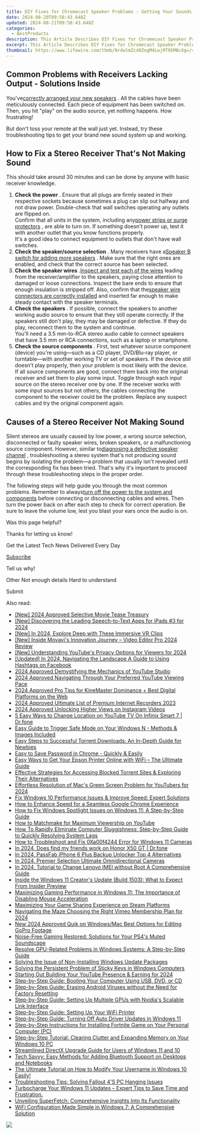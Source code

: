 ```yaml
---
title: DIY Fixes for Chromecast Speaker Problems - Getting Your Sounds Back!
date: 2024-08-20T09:58:43.648Z
updated: 2024-08-21T09:58:43.648Z
categories:
  - BestProducts
description: This Article Describes DIY Fixes for Chromecast Speaker Problems - Getting Your Sounds Back!
excerpt: This Article Describes DIY Fixes for Chromecast Speaker Problems - Getting Your Sounds Back!
thumbnail: https://www.lifewire.com/thmb/NrdwlmZc4OZogM4LwjRT95MBcXg=/400x300/filters:no_upscale():max_bytes(150000):strip_icc():format(webp)/tv-audio-056a1d99f7dc4267bb61fe8b815f09a8.png
---
```


## Common Problems with Receivers Lacking Output - Solutions Inside
 You've[correctly arranged your new speakers](https://www.lifewire.com/placing-speakers-correctly-3134857) . All the cables have been meticulously connected. Each piece of equipment has been switched on. Then, you hit "play" on the audio source, yet nothing happens. How frustrating!

 But don't toss your remote at the wall just yet. Instead, try these troubleshooting tips to get your brand new sound system up and working.

## How to Fix a Stereo Receiver That's Not Making Sound

 This should take around 30 minutes and can be done by anyone with basic receiver knowledge.

1. **Check the power** . Ensure that all plugs are firmly seated in their respective sockets because sometimes a plug can slip out halfway and not draw power. Double-check that wall switches operating any outlets are flipped on.  
 Confirm that all units in the system, including any[power strips or surge protectors](https://www.lifewire.com/surge-protectors-4145796) , are able to turn on. If something doesn't power up, test it with another outlet that you know functions properly.  
 It's a good idea to connect equipment to outlets that don't have wall switches.
2. **Check the speaker/source selection** . Many receivers have a[Speaker B switch for adding more speakers](https://www.lifewire.com/benefits-of-adding-speakers-using-b-switch-3134657) . Make sure that the right ones are enabled, and check that the correct source has been selected.
3. **Check the speaker wires** .[Inspect and test each of the wires](https://www.lifewire.com/quickly-test-speaker-connections-3135135) leading from the receiver/amplifier to the speakers, paying close attention to damaged or loose connections. Inspect the bare ends to ensure that enough insulation is stripped off. Also, confirm that the[speaker wire connectors are correctly installed](https://www.lifewire.com/choose-different-speakerwire-connectors-4135435) and inserted far enough to make steady contact with the speaker terminals.
4. **Check the speakers** . If possible, connect the speakers to another working audio source to ensure that they still operate correctly. If the speakers still don't play, they may be damaged or defective. If they do play, reconnect them to the system and continue.  
 You'll need a 3.5 mm-to-RCA stereo audio cable to connect speakers that have 3.5 mm or RCA connections, such as a laptop or smartphone.
5. **Check the source components** . First, test whatever source component (device) you're using—such as a CD player, DVD/Blu-ray player, or turntable—with another working TV or set of speakers. If the device still doesn't play properly, then your problem is most likely with the device.  
 If all source components are good, connect them back into the original receiver and set them to play some input. Toggle through each input source on the stereo receiver one by one. If the receiver works with some input sources but not others, the cables connecting the component to the receiver could be the problem. Replace any suspect cables and try the original component again.

## Causes of a Stereo Receiver Not Making Sound

 Silent stereos are usually caused by low power, a wrong source selection, disconnected or faulty speaker wires, broken speakers, or a malfunctioning source component. However, similar to[diagnosing a defective speaker channel](https://www.lifewire.com/troubleshoot-speaker-channel-3135138) , troubleshooting a stereo system that's not producing sound begins by isolating the problem—a problem that usually isn't revealed until the corresponding fix has been tried. That's why it's important to proceed through these troubleshooting steps in the proper order.

 The following steps will help guide you through the most common problems. Remember to always[turn off the power to the system and components](https://www.lifewire.com/reboot-your-stereo-3135144) before connecting or disconnecting cables and wires. Then turn the power back on after each step to check for correct operation. Be sure to leave the volume low, lest you blast your ears once the audio is on.

Was this page helpful?

Thanks for letting us know!

 Get the Latest Tech News Delivered Every Day

[Subscribe](https://www.lifewire.com/#)

Tell us why!

 Other  Not enough details  Hard to understand

 Submit

<ins class="adsbygoogle"
     style="display:block"
     data-ad-format="autorelaxed"
     data-ad-client="ca-pub-7571918770474297"
     data-ad-slot="1223367746"></ins>



<ins class="adsbygoogle"
     style="display:block"
     data-ad-client="ca-pub-7571918770474297"
     data-ad-slot="8358498916"
     data-ad-format="auto"
     data-full-width-responsive="true"></ins>

<span class="atpl-alsoreadstyle">Also read:</span>
<div><ul>
<li><a href="https://article-files.techidaily.com/new-2024-approved-selective-movie-tease-treasury/"><u>[New] 2024 Approved  Selective Movie Tease Treasury</u></a></li>
<li><a href="https://desktop-recording.techidaily.com/new-discovering-the-leading-speech-to-text-apps-for-ipads-3-for-2024/"><u>[New] Discovering the Leading Speech-to-Text Apps for iPads #3 for 2024</u></a></li>
<li><a href="https://youtube-zero.techidaily.com/n-2024-explore-deep-with-these-immersive-vr-clips/"><u>[New] In 2024, Explore Deep with These Immersive VR Clips</u></a></li>
<li><a href="https://extra-approaches.techidaily.com/new-inside-movavis-innovation-journey-video-editor-pro-2024-review/"><u>[New] Inside Movavi's Innovation Journey – Video Editor Pro 2024 Review</u></a></li>
<li><a href="https://youtube-sure.techidaily.com/nderstanding-youtubes-privacy-options-for-viewers-for-2024/"><u>[New] Understanding YouTube's Privacy Options for Viewers for 2024</u></a></li>
<li><a href="https://facebook-clips.techidaily.com/updated-in-2024-navigating-the-landscape-a-guide-to-using-hashtags-on-facebook/"><u>[Updated] In 2024, Navigating the Landscape  A Guide to Using Hashtags on Facebook</u></a></li>
<li><a href="https://youtube-video-recordings.techidaily.com/2024-approved-demystifying-the-mechanics-of-youtube-studio/"><u>2024 Approved  Demystifying the Mechanics of YouTube Studio</u></a></li>
<li><a href="https://youtube-stream.techidaily.com/2024-approved-navigating-through-your-preferred-youtube-viewing-pace/"><u>2024 Approved  Navigating Through Your Preferred YouTube Viewing Pace</u></a></li>
<li><a href="https://extra-skills.techidaily.com/2024-approved-pro-tips-for-kinemaster-dominance-plus-best-digital-platforms-on-the-web/"><u>2024 Approved  Pro Tips for KineMaster Dominance + Best Digital Platforms on the Web</u></a></li>
<li><a href="https://screen-capture.techidaily.com/2024-approved-ultimate-list-of-premium-internet-recorders-2023/"><u>2024 Approved  Ultimate List of Premium Internet Recorders 2023</u></a></li>
<li><a href="https://instagram-video-files.techidaily.com/2024-approved-unlocking-higher-views-on-instagram-videos/"><u>2024 Approved  Unlocking Higher Views on Instagram Videos</u></a></li>
<li><a href="https://location-fake.techidaily.com/5-easy-ways-to-change-location-on-youtube-tv-on-infinix-smart-7-drfone-by-drfone-virtual-android/"><u>5 Easy Ways to Change Location on YouTube TV On Infinix Smart 7 | Dr.fone</u></a></li>
<li><a href="https://techno-recovery.techidaily.com/easy-guide-to-trigger-safe-mode-on-your-windows-n-methods-and-images-included/"><u>Easy Guide to Trigger Safe Mode on Your Windows N - Methods & Images Included</u></a></li>
<li><a href="https://techno-recovery.techidaily.com/easy-steps-to-successful-torrent-downloads-an-in-depth-guide-for-newbies/"><u>Easy Steps to Successful Torrent Downloads: An In-Depth Guide for Newbies</u></a></li>
<li><a href="https://techno-recovery.techidaily.com/easy-to-save-password-in-chrome-quickly-and-easily/"><u>Easy to Save Password in Chrome - Quickly & Easily</u></a></li>
<li><a href="https://techno-recovery.techidaily.com/easy-ways-to-get-your-epson-printer-online-with-wifi-the-ultimate-guide/"><u>Easy Ways to Get Your Epson Printer Online with WiFi – The Ultimate Guide</u></a></li>
<li><a href="https://techno-recovery.techidaily.com/effective-strategies-for-accessing-blocked-torrent-sites-and-exploring-their-alternatives/"><u>Effective Strategies for Accessing Blocked Torrent Sites & Exploring Their Alternatives</u></a></li>
<li><a href="https://youtube-docs.techidaily.com/tless-resolution-of-macs-green-screen-problem-for-youtubers-for-2024/"><u>Effortless Resolution of Mac's Green Screen Problem for YouTubers for 2024</u></a></li>
<li><a href="https://techno-recovery.techidaily.com/fix-windows-10-performance-issues-and-improve-speed-expert-solutions/"><u>Fix Windows 10 Performance Issues & Improve Speed: Expert Solutions</u></a></li>
<li><a href="https://techno-recovery.techidaily.com/how-to-enhance-speed-for-a-seamless-google-chrome-experience/"><u>How to Enhance Speed for a Seamless Google Chrome Experience</u></a></li>
<li><a href="https://techno-recovery.techidaily.com/how-to-fix-windows-spotlight-issues-on-windows-11-a-step-by-step-guide/"><u>How to Fix Windows Spotlight Issues on Windows 11: A Step-by-Step Guide</u></a></li>
<li><a href="https://youtube-lab.techidaily.com/o-matchmake-for-maximum-viewership-on-youtube/"><u>How to Matchmake for Maximum Viewership on YouTube</u></a></li>
<li><a href="https://techno-recovery.techidaily.com/how-to-rapidly-eliminate-computer-sluggishness-step-by-step-guide-to-quickly-resolving-system-lags/"><u>How To Rapidly Eliminate Computer Sluggishness: Step-by-Step Guide to Quickly Resolving System Lags</u></a></li>
<li><a href="https://techno-recovery.techidaily.com/how-to-troubleshoot-and-fix-0xa00f4244-error-for-windows-11-cameras/"><u>How to Troubleshoot and Fix 0Xa00f4244 Error for Windows 11 Cameras</u></a></li>
<li><a href="https://location-social.techidaily.com/in-2024-does-find-my-friends-work-on-honor-x50-gt-drfone-by-drfone-virtual-android/"><u>In 2024, Does find my friends work on Honor X50 GT | Dr.fone</u></a></li>
<li><a href="https://ios-unlock.techidaily.com/in-2024-passfab-iphone-6-plus-backup-unlocker-top-4-alternatives-by-drfone-ios/"><u>In 2024, PassFab iPhone 6 Plus Backup Unlocker Top 4 Alternatives</u></a></li>
<li><a href="https://extra-guidance.techidaily.com/in-2024-premier-selection-ultimate-omnidirectional-cameras/"><u>In 2024, Premier Selection  Ultimate Omnidirectional Cameras</u></a></li>
<li><a href="https://sim-unlock.techidaily.com/in-2024-tutorial-to-change-lenovo-imei-without-root-a-comprehensive-guide-by-drfone-android/"><u>In 2024, Tutorial to Change Lenovo IMEI without Root A Comprehensive Guide</u></a></li>
<li><a href="https://techno-recovery.techidaily.com/inside-the-windows-11-creators-update-build-1503-what-to-expect-from-insider-preview/"><u>Inside the Windows 11 Creator's Update (Build 1503): What to Expect From Insider Preview</u></a></li>
<li><a href="https://techno-recovery.techidaily.com/maximizing-gaming-performance-in-windows-11-the-importance-of-disabling-mouse-acceleration/"><u>Maximizing Gaming Performance in Windows 11: The Importance of Disabling Mouse Acceleration</u></a></li>
<li><a href="https://techno-recovery.techidaily.com/maximizing-your-game-sharing-experience-on-steam-platforms/"><u>Maximizing Your Game Sharing Experience on Steam Platforms</u></a></li>
<li><a href="https://vimeo-videos.techidaily.com/navigating-the-maze-choosing-the-right-vimeo-membership-plan-for-2024/"><u>Navigating the Maze  Choosing the Right Vimeo Membership Plan for 2024</u></a></li>
<li><a href="https://smart-video-creator.techidaily.com/new-2024-approved-quik-on-windowsmac-best-options-for-editing-gopro-footage/"><u>New 2024 Approved Quik on Windows/Mac Best Options for Editing GoPro Footage</u></a></li>
<li><a href="https://techno-recovery.techidaily.com/noise-free-gaming-restored-solutions-for-your-ps4s-muted-soundscape/"><u>Noise-Free Gaming Restored: Solutions for Your PS4's Muted Soundscape</u></a></li>
<li><a href="https://techno-recovery.techidaily.com/resolve-gpu-related-problems-in-windows-systems-a-step-by-step-guide/"><u>Resolve GPU-Related Problems in Windows Systems: A Step-by-Step Guide</u></a></li>
<li><a href="https://techno-recovery.techidaily.com/solving-the-issue-of-non-installing-windows-update-packages/"><u>Solving the Issue of Non-Installing Windows Update Packages</u></a></li>
<li><a href="https://techno-recovery.techidaily.com/solving-the-persistent-problem-of-sticky-keys-in-windows-computers/"><u>Solving the Persistent Problem of Sticky Keys in Windows Computers</u></a></li>
<li><a href="https://youtube-zero.techidaily.com/ing-out-building-your-youtube-presence-and-earning-for-2024/"><u>Starting Out  Building Your YouTube Presence & Earning for 2024</u></a></li>
<li><a href="https://techno-recovery.techidaily.com/step-by-step-guide-booting-your-computer-using-usb-dvd-or-cd/"><u>Step-by-Step Guide: Booting Your Computer Using USB, DVD, or CD</u></a></li>
<li><a href="https://techno-recovery.techidaily.com/step-by-step-guide-erasing-android-viruses-without-the-need-for-factory-resetting/"><u>Step-by-Step Guide: Erasing Android Viruses without the Need for Factory Resetting</u></a></li>
<li><a href="https://techno-recovery.techidaily.com/step-by-step-guide-setting-up-multiple-gpus-with-nvidias-scalable-link-interface/"><u>Step-by-Step Guide: Setting Up Multiple GPUs with Nvidia's Scalable Link Interface</u></a></li>
<li><a href="https://techno-recovery.techidaily.com/step-by-step-guide-setting-up-your-wifi-printer/"><u>Step-by-Step Guide: Setting Up Your WiFi Printer</u></a></li>
<li><a href="https://techno-recovery.techidaily.com/step-by-step-guide-turning-off-auto-driver-updates-in-windows-11/"><u>Step-by-Step Guide: Turning Off Auto Driver Updates in Windows 11</u></a></li>
<li><a href="https://techno-recovery.techidaily.com/step-by-step-instructions-for-installing-fortnite-game-on-your-personal-computer-pc/"><u>Step-by-Step Instructions for Installing Fortnite Game on Your Personal Computer (PC)</u></a></li>
<li><a href="https://techno-recovery.techidaily.com/step-by-step-tutorial-clearing-clutter-and-expanding-memory-on-your-windows-10-pc/"><u>Step-by-Step Tutorial: Clearing Clutter and Expanding Memory on Your Windows 10 PC</u></a></li>
<li><a href="https://techno-recovery.techidaily.com/streamlined-directx-upgrade-guide-for-users-of-windows-11-and-10/"><u>Streamlined DirectX Upgrade Guide for Users of Windows 11 and 10</u></a></li>
<li><a href="https://techno-recovery.techidaily.com/tech-savvy-easy-methods-for-adding-bluetooth-support-on-desktops-and-notebooks/"><u>Tech Savvy: Easy Methods for Adding Bluetooth Support on Desktops and Notebooks</u></a></li>
<li><a href="https://techno-recovery.techidaily.com/1723808065748-the-ultimate-tutorial-on-how-to-modify-your-username-in-windows-10-easily/"><u>The Ultimate Tutorial on How to Modify Your Username in Windows 10 Easily!</u></a></li>
<li><a href="https://win-answers.techidaily.com/troubleshooting-tips-solving-fallout-4s-pc-hanging-issues/"><u>Troubleshooting Tips: Solving Fallout 4'S PC Hanging Issues</u></a></li>
<li><a href="https://techno-recovery.techidaily.com/turbocharge-your-windows-11-updates-expert-tips-to-save-time-and-frustration/"><u>Turbocharge Your Windows 11 Updates – Expert Tips to Save Time and Frustration.</u></a></li>
<li><a href="https://techno-recovery.techidaily.com/unveiling-superfetch-comprehensive-insights-into-its-functionality/"><u>Unveiling SuperFetch: Comprehensive Insights Into Its Functionality</u></a></li>
<li><a href="https://techno-recovery.techidaily.com/wifi-configuration-made-simple-in-windows-7-a-comprehensive-solution/"><u>WiFi Configuration Made Simple in Windows 7: A Comprehensive Solution</u></a></li>
</ul></div>

<!-- affiliate ads begin -->
<a href="https://shop.incomedia.eu/order/checkout.php?PRODS=12730965&QTY=1&AFFILIATE=108875&CART=1"><img src="https://incomedia.eu/files/images/affiliates/w5/03_WBSX5_728x90_red_CTA.jpg" border="0"></a>
<!-- affiliate ads end -->